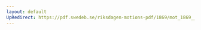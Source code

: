 ```yaml
---
layout: default
UpRedirect: https://pdf.swedeb.se/riksdagen-motions-pdf/1869/mot_1869__ak__00147.pdf
---
```

